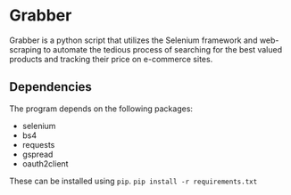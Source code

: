 # Grabber

Grabber is a python script that utilizes the Selenium framework and web-scraping to automate the tedious process of searching for the best valued products and tracking their price on e-commerce sites. 

## Dependencies

The program depends on the following packages:

* selenium
* bs4
* requests
* gspread
* oauth2client

These can be installed using `pip`.
`pip install -r requirements.txt`